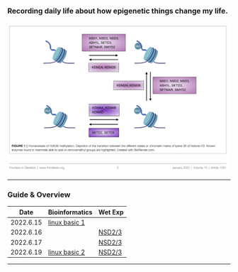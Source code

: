 <b><font size=3>Recording daily life about how epigenetic things change my life.</font></b>

<img src="images/logo.png" alt="Image of fast.ai logo" style="zoom:80%;" />

-----------------------



### Guide & Overview

| Date      | Bioinformatics                                               | Wet Exp                                                 |
| --------- | ------------------------------------------------------------ | ------------------------------------------------------- |
| 2022.6.15 | [linux basic 1](https://yiw4007.github.io/2022/06/15/linux-basic.html) |                                                         |
| 2022.6.16 |                                                              | [NSD2/3](https://yiw4007.github.io/2022/06/16/Exp.html) |
| 2022.6.17 |                                                              | [NSD2/3](https://yiw4007.github.io/2022/06/17/Exp.html) |
| 2022.6.19 | [linux basic 2](https://yiw4007.github.io/2022/06/19/linux-command.html) | [NSD2/3](https://yiw4007.github.io/2022/06/19/Exp.html) |



-----------------------------------------



